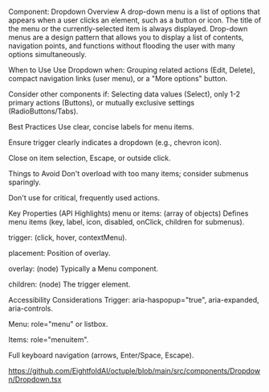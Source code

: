 Component: Dropdown
Overview
A drop-down menu is a list of options that appears when a user clicks an element, such as a button or icon. The title of the menu or the currently-selected item is always displayed. Drop-down menus are a design pattern that allows you to display a list of contents, navigation points, and functions without flooding the user with many options simultaneously.    

When to Use
Use Dropdown when: Grouping related actions (Edit, Delete), compact navigation links (user menu), or a "More options" button.    

Consider other components if: Selecting data values (Select), only 1-2 primary actions (Buttons), or mutually exclusive settings (RadioButtons/Tabs).    

Best Practices
Use clear, concise labels for menu items.    

Ensure trigger clearly indicates a dropdown (e.g., chevron icon).    

Close on item selection, Escape, or outside click.    

Things to Avoid
Don't overload with too many items; consider submenus sparingly.    

Don't use for critical, frequently used actions.    

Key Properties (API Highlights)
menu or items: (array of objects) Defines menu items (key, label, icon, disabled, onClick, children for submenus).    

trigger: (click, hover, contextMenu).    

placement: Position of overlay.    

overlay: (node) Typically a Menu component.    

children: (node) The trigger element.    

Accessibility Considerations
Trigger: aria-haspopup="true", aria-expanded, aria-controls.    

Menu: role="menu" or listbox.    

Items: role="menuitem".    

Full keyboard navigation (arrows, Enter/Space, Escape).    

https://github.com/EightfoldAI/octuple/blob/main/src/components/Dropdown/Dropdown.tsx

